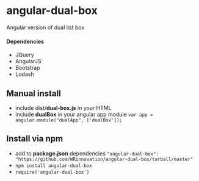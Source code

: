 # angular-dual-box
Angular version of dual list box

#### Dependencies
* JQuery
* AngularJS
* Bootstrap
* Lodash

## Manual install
* include dist/**dual-box.js** in your HTML
* include **dualBox** in your angular app module
``` var app = angular.module("dualApp", ['dualBox']); ```

## Install via npm
* add to **package.json** dependencies ``` "angular-dual-box": "https://github.com/WRinnovation/angular-dual-box/tarball/master" ```
* ``` npm install angular-dual-box ```
* ``` require('angular-dual-box') ```